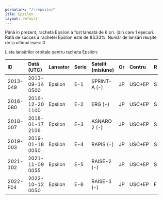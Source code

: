 ```yaml
---
permalink: "/r/epsilon"
itle: Epsilon
layout: default
---
```


Până în prezent, racheta Epsilon a fost lansată de 6 ori.
(din care 1 eșecuri.
Rată de succes a rachetei Epsilon este de 83.33%.
Număr de lansări reușite de la ultimul eșec: 0

Lista lansărilor orbitale pentru racheta Epsilon:


| ID       | Dată (UTC)      | Lansator   | Serie   | Satelit (misiune)   | Or   | Centru   | R   |
|:---------|:----------------|:-----------|:--------|:--------------------|:-----|:---------|:----|
| 2013-049 | 2013-09-14 0500 | Epsilon    | E-1     | SPRINT-A (-)        | JP   | USC+EP   | S   |
| 2016-080 | 2016-12-20 1100 | Epsilon    | E-2     | ERG (-)             | JP   | USC+EP   | S   |
| 2018-007 | 2018-01-17 2106 | Epsilon    | E-3     | ASNARO 2 (-)        | JP   | USC+EP   | S   |
| 2019-003 | 2019-01-18 0050 | Epsilon    | E-4     | RAPIS (-)           | JP   | USC+EP   | S   |
| 2021-102 | 2021-11-09 0055 | Epsilon    | E-5     | RAISE-2 (-)         | JP   | USC+EP   | S   |
| 2022-F04 | 2022-10-12 0050 | Epsilon    | E-6     | RAISE-3 (-)         | JP   | USC+EP   | F   |

